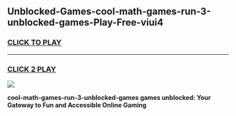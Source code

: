 
## Unblocked-Games-cool-math-games-run-3-unblocked-games-Play-Free-viui4
<h3>
<a href="https://premium76.site?title=cool-math-games-run-3-unblocked-games&ref=12A">CLICK TO PLAY</a></h3>
<hr>

<h3>
<a href="https://premium76.site?title=cool-math-games-run-3-unblocked-games&ref=12A">CLICK 2 PLAY</a>
  
</h3>

<a href="https://premium76.site?title=cool-math-games-run-3-unblocked-games&ref=12A"><img src="https://clearcache.store/games.png"></a>


**cool-math-games-run-3-unblocked-games games unblocked: Your Gateway to Fun and Accessible Online Gaming**
